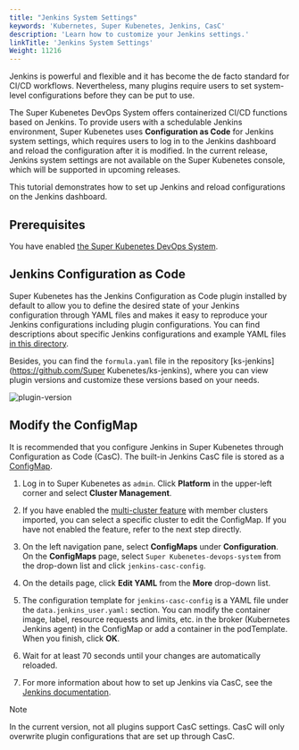 ```yaml
---
title: "Jenkins System Settings"
keywords: 'Kubernetes, Super Kubenetes, Jenkins, CasC'
description: 'Learn how to customize your Jenkins settings.'
linkTitle: 'Jenkins System Settings'
Weight: 11216
---
```


Jenkins is powerful and flexible and it has become the de facto standard for CI/CD workflows. Nevertheless, many plugins require users to set system-level configurations before they can be put to use.

The Super Kubenetes DevOps System offers containerized CI/CD functions based on Jenkins. To provide users with a schedulable Jenkins environment, Super Kubenetes uses **Configuration as Code** for Jenkins system settings, which requires users to log in to the Jenkins dashboard and reload the configuration after it is modified. In the current release, Jenkins system settings are not available on the Super Kubenetes console, which will be supported in upcoming releases.

This tutorial demonstrates how to set up Jenkins and reload configurations on the Jenkins dashboard.

## Prerequisites

You have enabled [the Super Kubenetes DevOps System](../../../../pluggable-components/devops/).

## Jenkins Configuration as Code

Super Kubenetes has the Jenkins Configuration as Code plugin installed by default to allow you to define the desired state of your Jenkins configuration through YAML files and makes it easy to reproduce your Jenkins configurations including plugin configurations. You can find descriptions about specific Jenkins configurations and example YAML files [in this directory](https://github.com/jenkinsci/configuration-as-code-plugin/tree/master/demos).

Besides, you can find the `formula.yaml` file in the repository [ks-jenkins](https://github.com/Super Kubenetes/ks-jenkins), where you can view plugin versions and customize these versions based on your needs.

![plugin-version](/dist/assets/docs/v3.3/devops-user-guide/using-devops/jenkins-system-settings/plugin-version.png)

## Modify the ConfigMap

It is recommended that you configure Jenkins in Super Kubenetes through Configuration as Code (CasC). The built-in Jenkins CasC file is stored as a [ConfigMap](../../../../project-user-guide/configuration/configmaps/).

1. Log in to Super Kubenetes as `admin`. Click **Platform** in the upper-left corner and select **Cluster Management**.

2. If you have enabled the [multi-cluster feature](../../../../multicluster-management/) with member clusters imported, you can select a specific cluster to edit the ConfigMap. If you have not enabled the feature, refer to the next step directly.

3. On the left navigation pane, select **ConfigMaps** under **Configuration**. On the **ConfigMaps** page, select `Super Kubenetes-devops-system` from the drop-down list and click `jenkins-casc-config`.

4. On the details page, click **Edit YAML** from the **More** drop-down list.

5. The configuration template for `jenkins-casc-config` is a YAML file under the `data.jenkins_user.yaml:` section. You can modify the container image, label, resource requests and limits, etc. in the broker (Kubernetes Jenkins agent) in the ConfigMap or add a container in the podTemplate. When you finish, click **OK**.

6. Wait for at least 70 seconds until your changes are automatically reloaded.

7. For more information about how to set up Jenkins via CasC, see the [Jenkins documentation](https://github.com/jenkinsci/configuration-as-code-plugin).

  <div className="notices note">
    <p>Note</p>
    <div>
      In the current version, not all plugins support CasC settings. CasC will only overwrite plugin configurations that are set up through CasC.
    </div>
  </div>

